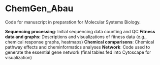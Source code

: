 # ChemGen_Abau
Code for manuscript in preparation for Molecular Systems Biology.

**Sequencing processing**: Initial sequencing data counting and QC 
**Fitness data and graphs**: Descriptions and visualizations of fitness data (e.g., chemical response graphs, heatmaps)
**Chemical comparisons**: Chemical pathway effects and cheminformatics analyses
**Network**: Code used to generate the essential gene network (final tables fed into Cytoscape for visualization)


